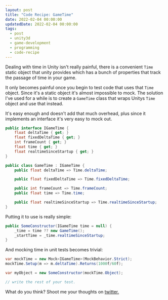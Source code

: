 ```yaml
---
layout: post
title: "Code Recipe: GameTime"
date: 2022-02-04 00:00:00
updatedDate: 2022-02-04 00:00:00
tags:
  - post
  - unity3d
  - game-development
  - programming
  - code-recipe
---
```


Dealing with time in Unity isn't really painful, there is a convenient `Time` static object that unity provides which has a bunch of properties that track the passage of time in your game.

It only becomes painful once you begin to test code that uses that `Time` object. Since it's a static object it's almost impossible to mock. The solution I've used for a while is to create a `GameTime` class that wraps Unitys `Time` object and use that instead.

It's easy enough and doesn't add that much overhead, plus since it implements an interface it's very easy to mock out.

```csharp
public interface IGameTime {
    float deltaTime { get; }
    float fixedDeltaTime { get; }
    int frameCount { get; }
    float time { get; }
    float realtimeSinceStartup { get; }
}

public class GameTime : IGameTime {
    public float deltaTime => Time.deltaTime;

    public float fixedDeltaTime => Time.fixedDeltaTime;

    public int frameCount => Time.frameCount;
    public float time => Time.time;

    public float realtimeSinceStartup => Time.realtimeSinceStartup;
}
```

Putting it to use is really simple:

```csharp
public SomeConstructor(IGameTime time = null) {
    _time = time ?? new GameTime();
    _startTime = _time.realtimeSinceStartup;
}
```

And mocking time in unit tests becomes trivial:

```csharp
var mockTime = new Mock<IGameTime>(MockBehavior.Strict);
mockTime.Setup(m => m.deltaTime).Returns(1000f/60f);

var myObject = new SomeConstructor(mockTime.Object);

// write the rest of your test.
```

What do you think? Shoot me your thoughts on [twitter.](https://www.twitter.com/codeimpossible)